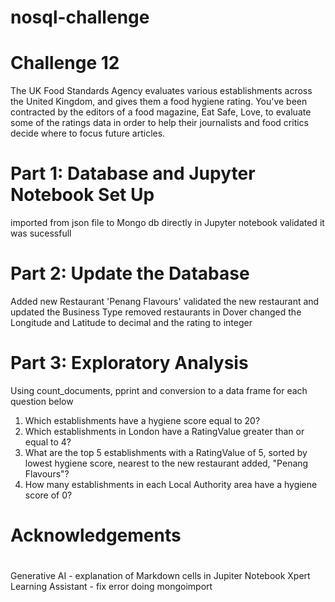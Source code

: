 # nosql-challenge
# Challenge 12
The UK Food Standards Agency evaluates various establishments across the United Kingdom, and gives them a food hygiene rating. You've been contracted by the editors of a food magazine, Eat Safe, Love, to evaluate some of the ratings data in order to help their journalists and food critics decide where to focus future articles.
# Part 1: Database and Jupyter Notebook Set Up
imported from json file to Mongo db directly in Jupyter notebook
validated it was sucessfull
# Part 2: Update the Database
Added new Restaurant 'Penang Flavours'
validated the new restaurant and updated the Business Type
removed restaurants in Dover
changed the Longitude and Latitude to decimal and the rating to integer
# Part 3: Exploratory Analysis
Using count_documents, pprint and conversion to a data frame for each question below
1. Which establishments have a hygiene score equal to 20?
2. Which establishments in London have a RatingValue greater than or equal to 4?
3. What are the top 5 establishments with a RatingValue of 5, sorted by lowest hygiene score, nearest to the new restaurant added, "Penang Flavours"?
4. How many establishments in each Local Authority area have a hygiene score of 0?
# Acknowledgements
#
Generative AI - explanation of Markdown cells in Jupiter Notebook
Xpert Learning Assistant - fix error doing mongoimport 
